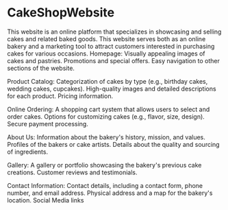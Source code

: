 # CakeShopWebsite

This website is an online platform that specializes in showcasing and selling cakes and related baked goods. This website serves both as an online bakery and a marketing tool to attract customers interested in purchasing cakes for various occasions.
Homepage:
Visually appealing images of cakes and pastries.
Promotions and special offers.
Easy navigation to other sections of the website.

Product Catalog:
Categorization of cakes by type (e.g., birthday cakes, wedding cakes, cupcakes).
High-quality images and detailed descriptions for each product.
Pricing information.

Online Ordering:
A shopping cart system that allows users to select and order cakes.
Options for customizing cakes (e.g., flavor, size, design).
Secure payment processing.

About Us:
Information about the bakery's history, mission, and values.
Profiles of the bakers or cake artists.
Details about the quality and sourcing of ingredients.

Gallery:
A gallery or portfolio showcasing the bakery's previous cake creations.
Customer reviews and testimonials.

Contact Information:
Contact details, including a contact form, phone number, and email address.
Physical address and a map for the bakery's location.
Social Media links
